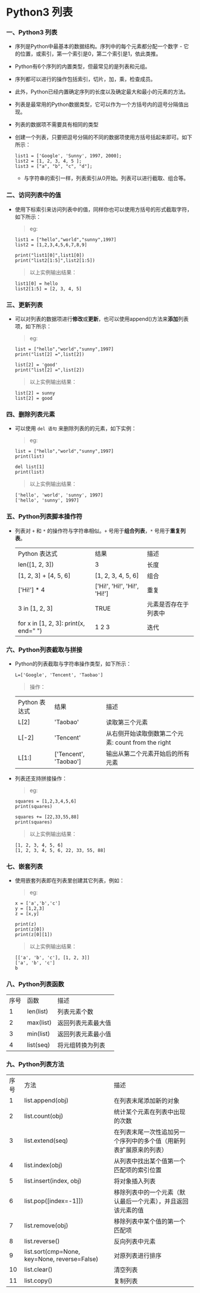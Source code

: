 # Python3 列表

### 一、Python3 列表

* 序列是Python中最基本的数据结构。序列中的每个元素都分配一个数字 - 它的位置，或索引，第一个索引是0，第二个索引是1，依此类推。
* Python有6个序列的内置类型，但最常见的是列表和元组。
* 序列都可以进行的操作包括索引，切片，加，乘，检查成员。
* 此外，Python已经内置确定序列的长度以及确定最大和最小的元素的方法。
* 列表是最常用的Python数据类型，它可以作为一个方括号内的逗号分隔值出现。
* 列表的数据项不需要具有相同的类型
* 创建一个列表，只要把逗号分隔的不同的数据项使用方括号括起来即可。如下所示：

      list1 = ['Google', 'Sunny', 1997, 2000];
      list2 = [1, 2, 3, 4, 5 ];
      list3 = ["a", "b", "c", "d"];

    * 与字符串的索引一样，列表索引从0开始。列表可以进行截取、组合等。

### 二、访问列表中的值

* 使用下标索引来访问列表中的值，同样你也可以使用方括号的形式截取字符，如下所示：

     >eg:
     
      list1 = ["hello","world","sunny",1997]
      list2 = [1,2,3,4,5,6,7,8,9]

      print("list1[0]",list1[0])
      print("list2[1:5]",list2[1:5])
     
     >以上实例输出结果：

      list1[0] = hello
      list2[1:5] = [2, 3, 4, 5]

### 三、更新列表

* 可以对列表的数据项进行**修改**或**更新**，也可以使用append()方法来**添加**列表项，如下所示： 
     
     >eg:
     
      list = ["hello","world","sunny",1997]
      print("list[2] =",list[2])

      list[2] = 'good'
      print("list[2] =",list[2])
     
     >以上实例输出结果：

      list[2] = sunny
      list[2] = good

### 四、删除列表元素

* 可以使用 `del 语句` 来删除列表的的元素，如下实例：
     
     >eg:
     
      list = ["hello","world","sunny",1997]
      print(list)

      del list[1]
      print(list)
     
     >以上实例输出结果：

      ['hello', 'world', 'sunny', 1997]
      ['hello', 'sunny', 1997]

### 五、Python列表脚本操作符

* 列表对 `+` 和 `*` 的操作符与字符串相似。`+` 号用于**组合列表**，`*` 号用于**重复列表**。

    <table>
       <tr>
          <td>Python 表达式</td>
          <td>结果</td>
          <td>描述</td>
       </tr>
       <tr>
          <td>len([1, 2, 3])</td>
          <td>3</td>
          <td>长度</td>
       </tr>
       <tr>
          <td>[1, 2, 3] + [4, 5, 6]</td>
          <td>[1, 2, 3, 4, 5, 6]</td>
          <td>组合</td>
       </tr>
       <tr>
          <td>['Hi!'] * 4</td>
          <td>['Hi!', 'Hi!', 'Hi!', 'Hi!']</td>
          <td>重复</td>
       </tr>
       <tr>
          <td>3 in [1, 2, 3]</td>
          <td>TRUE</td>
          <td>元素是否存在于列表中</td>
       </tr>
       <tr>
          <td>for x in [1, 2, 3]: print(x, end=" ")</td>
          <td>1 2 3</td>
          <td>迭代</td>
       </tr>
    </table>

### 六、Python列表截取与拼接

* Python的列表截取与字符串操作类型，如下所示：

      L=['Google', 'Tencent', 'Taobao']

     >操作：

    <table>
       <tr>
          <td>Python 表达式</td>
          <td>结果</td>
          <td>描述</td>
       </tr>
       <tr>
          <td>L[2]</td>
          <td>'Taobao'</td>
          <td>读取第三个元素</td>
       </tr>
       <tr>
          <td>L[-2]</td>
          <td>'Tencent'</td>
          <td>从右侧开始读取倒数第二个元素: count from the right</td>
       </tr>
       <tr>
          <td>L[1:]</td>
          <td>['Tencent', 'Taobao']</td>
          <td>输出从第二个元素开始后的所有元素</td>
       </tr>
    </table>

* 列表还支持拼接操作：

     >eg:

      squares = [1,2,3,4,5,6]
      print(squares)

      squares += [22,33,55,88]
      print(squares)

     >以上实例输出结果：

      [1, 2, 3, 4, 5, 6]
      [1, 2, 3, 4, 5, 6, 22, 33, 55, 88]

### 七、嵌套列表

* 使用嵌套列表即在列表里创建其它列表，例如：

     >eg:

      x = ['a','b','c']
      y = [1,2,3]
      z = [x,y]

      print(z)
      print(z[0])
      print(z[0][1])

     >以上实例输出结果：

      [['a', 'b', 'c'], [1, 2, 3]]
      ['a', 'b', 'c']
      b

### 八、Python列表函数

   <table>
       <tr>
          <td>序号</td>
          <td>函数</td>
          <td>描述</td>
       </tr>
       <tr>
          <td>1</td>
          <td>len(list)</td>
          <td>列表元素个数</td>
       </tr>
       <tr>
          <td>2</td>
          <td>max(list)</td>
          <td>返回列表元素最大值</td>
       </tr>
       <tr>
          <td>3</td>
          <td>min(list)</td>
          <td>返回列表元素最小值</td>
       </tr>
       <tr>
          <td>4</td>
          <td>list(seq)</td>
          <td>将元组转换为列表</td>
       </tr>
    </table>

### 九、Python列表方法

  <table>
     <tr>
        <td>序号</td>
        <td>方法</td>
        <td>描述</td>
     </tr>
     <tr>
        <td>1</td>
        <td>list.append(obj)</td>
        <td>在列表末尾添加新的对象</td>
     </tr>
     <tr>
        <td>2</td>
        <td>list.count(obj)</td>
        <td>统计某个元素在列表中出现的次数</td>
     </tr>
     <tr>
        <td>3</td>
        <td>list.extend(seq)</td>
        <td>在列表末尾一次性追加另一个序列中的多个值（用新列表扩展原来的列表）</td>
     </tr>
     <tr>
        <td>4</td>
        <td>list.index(obj)</td>
        <td>从列表中找出某个值第一个匹配项的索引位置</td>
     </tr>
     <tr>
        <td>5</td>
        <td>list.insert(index, obj)</td>
        <td>将对象插入列表</td>
     </tr>
     <tr>
        <td>6</td>
        <td>list.pop([index=-1]])</td>
        <td>移除列表中的一个元素（默认最后一个元素），并且返回该元素的值</td>
     </tr>
     <tr>
        <td>7</td>
        <td>list.remove(obj)</td>
        <td>移除列表中某个值的第一个匹配项</td>
     </tr>
     <tr>
        <td>8</td>
        <td>list.reverse()</td>
        <td>反向列表中元素</td>
     </tr>
     <tr>
        <td>9</td>
        <td>list.sort(cmp=None, key=None, reverse=False)</td>
        <td>对原列表进行排序</td>
     </tr>
     <tr>
        <td>10</td>
        <td>list.clear()</td>
        <td>清空列表</td>
     </tr>
     <tr>
        <td>11</td>
        <td>list.copy()</td>
        <td>复制列表</td>
     </tr>
  </table>






















